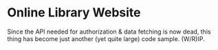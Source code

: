# Online Library Website

Since the API needed for authorization & data fetching is now dead, this thing has become just another (yet quite large) code sample. (W/R)IP.
